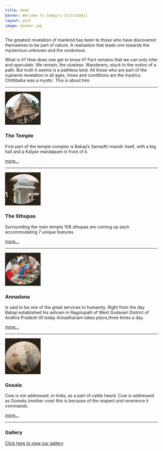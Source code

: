 ```yaml
---
title: Home
banner: Welcome to Sadguru Chittibabji
layout: post
image: banner.jpg
---
```


The greatest revelation of mankind has been to those who have discovered themselves to be part of nature. A realisation that leads one towards the mysterious unknown and the unobvious.

What is it? How does one get to know it? Fact remains that we can only infer and speculate. We remain, the clueless. Wanderers, stuck to the notion of a path. But truth it seems is a pathless land. All those who are part of the supreme revelation in all ages, times and conditions are the mystics. Chittibaba was a mystic. This is about him.

---

![](/img/tem.jpg)
### The Temple

First part of the temple complex is Babaji’s Samadhi mandir itself, with a big hall and a Kalyan mandapam in front of it.

[more...](/temple)
<br>

---

![](/img/shupas.gif)
### The Sthupas

Surrounding the main temple 108 sthupas are coming up each accommodating 7 unique features.

[more...](/sthupas)
<br>

---

![](/img/annada.jpg)
### Annadana

Is said to be one of the great services to humanity. Right from the day Babaji established his ashram in Ragolupalli of West Godavari District of Andhra Pradesh till today Annadhanam takes place,three times a day.

[more...](/annadana)

---

![](/img/cow.jpg)
### Gosala

Cow is not addressed ,in India, as a part of cattle heard.  Cow is addressed as Gomata (mother cow) this is because of the respect and reverence it commands.

[more...](/gosala)
<br>

---

### Gallery

[Click here to view our gallery](/gallery.html)

<br>